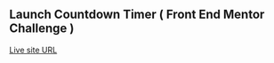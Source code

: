 ## Launch Countdown Timer ( Front End Mentor Challenge )

[Live site URL](https://launchcountdowncounter.netlify.app/)

